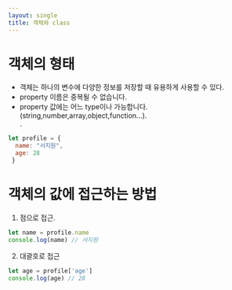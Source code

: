```yaml
---
layout: single
title: 객체와 class
---
```

  
# 객체의 형태  
- 객체는 하나의 변수에 다양한 정보를 저장할 때 유용하게 사용할 수 있다.  
- property 이름은 중복될 수 없습니다.  
- property 값에는 어느 type이나 가능합니다.(string,number,array,object,function...). 
 <br>. 
 
```javascript 
let profile = {
  name: "서지원",
  age: 28
 } 
 ```   
 
 # 객체의 값에 접근하는 방법  
 1. 점으로 접근. 
   
 ```javascript 
 let name = profile.name  
 console.log(name) // 서지원
 ```  
 2. 대괄호로 접근  
 ```javascript 
 let age = profile['age']
 console.log(age) // 28
 ``` 
 
